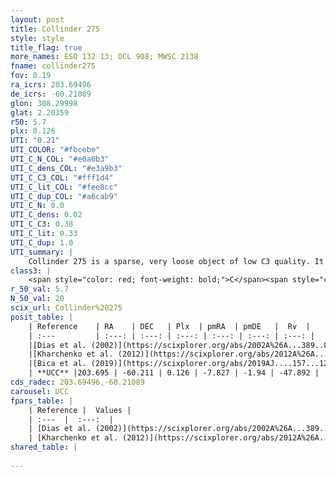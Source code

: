 ```yaml
---
layout: post
title: Collinder 275
style: style
title_flag: true
more_names: ESO 132 13; OCL 908; MWSC 2138
fname: collinder275
fov: 0.19
ra_icrs: 203.69496
de_icrs: -60.21089
glon: 308.29998
glat: 2.20359
r50: 5.7
plx: 0.126
UTI: "0.21"
UTI_COLOR: "#fbcebe"
UTI_C_N_COL: "#e0a6b3"
UTI_C_dens_COL: "#e3a9b3"
UTI_C_C3_COL: "#fff1d4"
UTI_C_lit_COL: "#fee8cc"
UTI_C_dup_COL: "#a6cab9"
UTI_C_N: 0.0
UTI_C_dens: 0.02
UTI_C_C3: 0.38
UTI_C_lit: 0.33
UTI_C_dup: 1.0
UTI_summary: |
    Collinder 275 is a sparse, very loose object of low C3 quality. It is poorly studied in the literature, with no articles listed in the last 6 years.<br><br><span style="color: #99180f; font-weight: bold;">Warning: </span>contains less than 25 stars with <i>P>0.5</i> estimated.
class3: |
    <span style="color: red; font-weight: bold;">C</span><span style="color: #FFC300; font-weight: bold;">B</span>
r_50_val: 5.7
N_50_val: 20
scix_url: Collinder%20275
posit_table: |
    | Reference    | RA    | DEC   | Plx  | pmRA  | pmDE   |  Rv  |
    | :---         | :---: | :---: | :---: | :---: | :---: | :---: |
    |[Dias et al. (2002)](https://scixplorer.org/abs/2002A%26A...389..871D) | 203.662 | -60.2 | -- | -1.93 | -3.84 | -- |
    |[Kharchenko et al. (2012)](https://scixplorer.org/abs/2012A%26A...543A.156K) | 203.632 | -60.213 | -- | -9.36 | 2.58 | -- |
    |[Bica et al. (2019)](https://scixplorer.org/abs/2019AJ....157...12B) | 203.84 | -60.187 | -- | -- | -- | -- |
    | **UCC** |203.695 | -60.211 | 0.126 | -7.827 | -1.94 | -47.892 | 
cds_radec: 203.69496,-60.21089
carousel: UCC
fpars_table: |
    | Reference |  Values |
    | :---  |  :---:  |
    | [Dias et al. (2002)](https://scixplorer.org/abs/2002A%26A...389..871D) | `E(B-V)=0.458, Dist=1952.0, Age=8.6` |
    | [Kharchenko et al. (2012)](https://scixplorer.org/abs/2012A%26A...543A.156K) | `e_bv=0.458, distance=1952, log_age=8.6` |
shared_table: |
    
---
```

